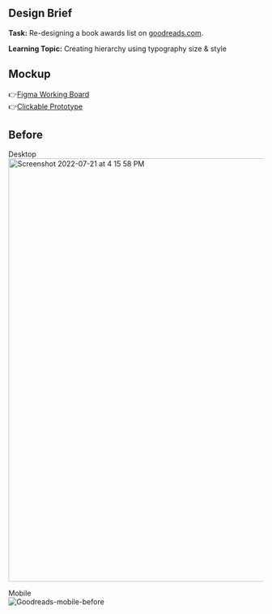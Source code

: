 ## Design Brief
**Task:** Re-designing a book awards list on [goodreads.com](https://www.goodreads.com/).

**Learning Topic:** Creating hierarchy using typography size & style

## Mockup <br>
👉[Figma Working Board](https://www.figma.com/file/bavE5DuXVJLVI2Lsusarvo/2-%E2%80%94-Typography?node-id=1%3A3) 
<br>
👉[Clickable Prototype](...) 

## Before <br>
Desktop <br>
<img width="835" alt="Screenshot 2022-07-21 at 4 15 58 PM" src="https://user-images.githubusercontent.com/91729217/180236031-4607c3e7-bc6f-413e-a1a1-05c1099854e0.png">
<br>

Mobile <br>
![Goodreads-mobile-before](https://user-images.githubusercontent.com/91729217/180237384-c6424d60-ab36-4f77-b6b6-7c63772e692b.png)

